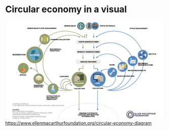 # Circular economy in a visual


![](../media/cleanshot_2023-11-01-at-18-28-34@2x.png)
https://www.ellenmacarthurfoundation.org/circular-economy-diagram

